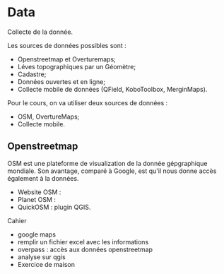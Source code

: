 # Data
Collecte de la donnée. 

Les sources de données possibles sont : 
- Openstreetmap et Overturemaps;
- Léves topographiques par un Géomètre;
- Cadastre;
- Données ouvertes et en ligne;
- Collecte mobile de données (QField, KoboToolbox, MerginMaps).


Pour le cours, on va utiliser deux sources de données : 
- OSM, OvertureMaps;
- Collecte mobile.


## Openstreetmap
OSM est une plateforme de visualization de la donnée gépgraphique mondiale. 
Son avantage, comparé à Google, est qu'il nous donne accès également à la données. 

- Website OSM :
- Planet OSM :
- QuickOSM : plugin QGIS.




Cahier
- google maps
- remplir un fichier excel avec les informations
- overpass : accès aux données openstreetmap
- analyse sur qgis
- Exercice de maison